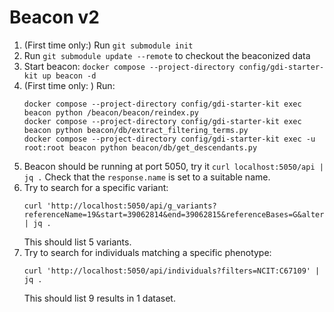 # Beacon v2

1. (First time only:) Run `git submodule init`
1. Run `git submodule update --remote` to checkout the beaconized data
1. Start beacon: `docker compose --project-directory config/gdi-starter-kit up beacon -d`
1. (First time only: ) Run:
   ```
   docker compose --project-directory config/gdi-starter-kit exec beacon python /beacon/beacon/reindex.py
   docker compose --project-directory config/gdi-starter-kit exec beacon python beacon/db/extract_filtering_terms.py
   docker compose --project-directory config/gdi-starter-kit exec -u root:root beacon python beacon/db/get_descendants.py
   ```
1. Beacon should be running at port 5050, try it `curl localhost:5050/api | jq .` Check that the `response.name` is set to a suitable name.
1. Try to search for a specific variant:
   ```
   curl 'http://localhost:5050/api/g_variants?referenceName=19&start=39062814&end=39062815&referenceBases=G&alternateBases=C' | jq .
   ```
   This should list 5 variants.
1. Try to search for individuals matching a specific phenotype:
   ```
   curl 'http://localhost:5050/api/individuals?filters=NCIT:C67109' | jq .
   ```
   This should list 9 results in 1 dataset.

